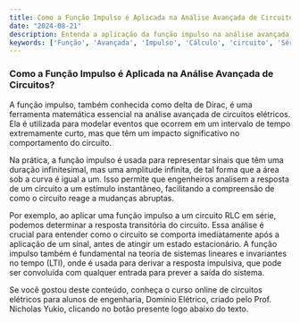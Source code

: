 ```yaml
---
title: Como a Função Impulso é Aplicada na Análise Avançada de Circuitos?
date: "2024-08-21"
description: Entenda a aplicação da função impulso na análise avançada de circuitos elétricos.
keywords: ['Função', 'Avançada', 'Impulso', 'Cálculo', 'circuito', 'Série', 'Aplicação']
---
```


### Como a Função Impulso é Aplicada na Análise Avançada de Circuitos?

A função impulso, também conhecida como delta de Dirac, é uma ferramenta matemática essencial na análise avançada de circuitos elétricos. Ela é utilizada para modelar eventos que ocorrem em um intervalo de tempo extremamente curto, mas que têm um impacto significativo no comportamento do circuito.

Na prática, a função impulso é usada para representar sinais que têm uma duração infinitesimal, mas uma amplitude infinita, de tal forma que a área sob a curva é igual a um. Isso permite que engenheiros analisem a resposta de um circuito a um estímulo instantâneo, facilitando a compreensão de como o circuito reage a mudanças abruptas.

Por exemplo, ao aplicar uma função impulso a um circuito RLC em série, podemos determinar a resposta transitória do circuito. Essa análise é crucial para entender como o circuito se comporta imediatamente após a aplicação de um sinal, antes de atingir um estado estacionário. A função impulso também é fundamental na teoria de sistemas lineares e invariantes no tempo (LTI), onde é usada para derivar a resposta impulsiva, que pode ser convoluída com qualquer entrada para prever a saída do sistema.

Se você gostou deste conteúdo, conheça o curso online de circuitos elétricos para alunos de engenharia, Domínio Elétrico, criado pelo Prof. Nicholas Yukio, clicando no botão presente logo abaixo do texto.